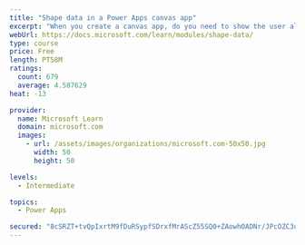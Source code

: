 ```yaml
---
title: "Shape data in a Power Apps canvas app"
excerpt: "When you create a canvas app, do you need to show the user all the data? What if you want to show only the data that is relevant to them? This module will help you address this issue."
webUrl: https://docs.microsoft.com/learn/modules/shape-data/
type: course
price: Free
length: PT58M
ratings:
  count: 679
  average: 4.587629
heat: -13

provider:
  name: Microsoft Learn
  domain: microsoft.com
  images:
    - url: /assets/images/organizations/microsoft.com-50x50.jpg
      width: 50
      height: 50

levels:
  - Intermediate

topics:
  - Power Apps

secured: "8cSRZT+tvQpIxrtM9fDuRSypfSDrxfMrAScZ55SQ0+ZAowhOADNr/JPcOZC3uIJ0At7s62ray3AcGOVspL+CUyOYyXWoxM8RtJsaSu/fTKMEQrItI8qDspm8gtM3ht4Ws1koKNkzmCQvpW4SO3g9IoQPgl7DaPtAzAvjbfU6HYs/pye+sUhcImdC5THXkqPPUZoEyjeV1gEQlVypRQ3mGxlVpFEZjb8Fa+8B9AJZ++EDfKS8wOV67+FGJ+d2VfeucXp5zM++DgU3o1DTb6wSAoPLKe5UujUYft1bSJZ243k7FsZGUg2FCva6tGu74Gg6AR9fv2cUlTxVeoyCMfjJokdTIQRi0mJNVaRzky8uwhsDYXHnmga1SSEft53LYb/hzgoqWq/R0lVltbqgVjk4UD2dIVCXHOWOaLBGOU/HRHQ=;cLlHT72cb/mey1M/P/qMtQ=="
---
```


